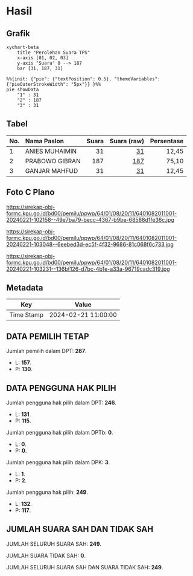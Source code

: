 # Hasil

## Grafik

```mermaid
xychart-beta
    title "Perolehan Suara TPS"
    x-axis [01, 02, 03]
    y-axis "Suara" 0 --> 187
    bar [31, 187, 31]
```

```mermaid
%%{init: {"pie": {"textPosition": 0.5}, "themeVariables": {"pieOuterStrokeWidth": "5px"}} }%%
pie showData
    "1" : 31
    "2" : 187
    "3" : 31
```

## Tabel

| No. | Nama Paslon    | Suara | Suara (raw) | Persentase |
|:--- |:-------------- | -----:| -----------:| ----------:|
| 1   | ANIES MUHAIMIN | 31    | [31][p-1]   | 12,45      |
| 2   | PRABOWO GIBRAN | 187   | [187][p-2]  | 75,10      |
| 3   | GANJAR MAHFUD  | 31    | [31][p-3]   | 12,45      |


[p-1]: https://github.com/gigit-pemilu/pemilu-2024-64-kalimantan-timur/blob/main/pilpres/hitung-suara/sub/64-kalimantan-timur/sub/01-paser/sub/08-long-kali/sub/2011-muara-lambakan/sub/001-tps/sub/paslon-1.txt
[p-2]: https://github.com/gigit-pemilu/pemilu-2024-64-kalimantan-timur/blob/main/pilpres/hitung-suara/sub/64-kalimantan-timur/sub/01-paser/sub/08-long-kali/sub/2011-muara-lambakan/sub/001-tps/sub/paslon-2.txt
[p-3]: https://github.com/gigit-pemilu/pemilu-2024-64-kalimantan-timur/blob/main/pilpres/hitung-suara/sub/64-kalimantan-timur/sub/01-paser/sub/08-long-kali/sub/2011-muara-lambakan/sub/001-tps/sub/paslon-3.txt

## Foto C Plano

https://sirekap-obj-formc.kpu.go.id/bd00/pemilu/ppwp/64/01/08/20/11/6401082011001-20240221-102158--49e7ba79-becc-4367-b9be-68588d1fe36c.jpg

https://sirekap-obj-formc.kpu.go.id/bd00/pemilu/ppwp/64/01/08/20/11/6401082011001-20240221-103048--6eebed3d-ec5f-4f32-9686-81c068f6c733.jpg

https://sirekap-obj-formc.kpu.go.id/bd00/pemilu/ppwp/64/01/08/20/11/6401082011001-20240221-103231--136bf126-d7bc-4b1e-a33a-96719cadc319.jpg


## Metadata

| Key        | Value               |
| ---------- | ------------------- |
| Time Stamp | 2024-02-21 11:00:00 |


## DATA PEMILIH TETAP

Jumlah pemilih dalam DPT: **287**.
 * L: **157**.
 * P: **130**.

## DATA PENGGUNA HAK PILIH

Jumlah pengguna hak pilih dalam DPT: **246**.
 * L: **131**.
 * P: **115**.

Jumlah pengguna hak pilih dalam DPTb: **0**.
 * L: **0**.
 * P: **0**.

Jumlah pengguna hak pilih dalam DPK: **3**.
 * L: **1**.
 * P: **2**.

Jumlah pengguna hak pilih: **249**.
 * L: **132**.
 * P: **117**.

## JUMLAH SUARA SAH DAN TIDAK SAH

JUMLAH SELURUH SUARA SAH: **249**.

JUMLAH SUARA TIDAK SAH: **0**.

JUMLAH SELURUH SUARA SAH DAN SUARA TIDAK SAH: **249**.



